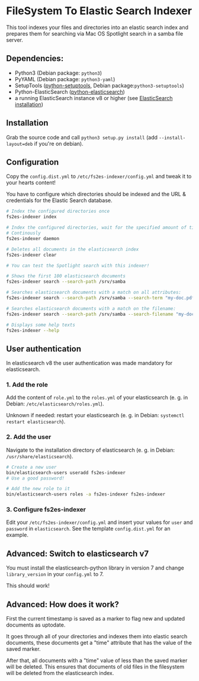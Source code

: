 # FileSystem To Elastic Search Indexer

This tool indexes your files and directories into an elastic search index and prepares them for searching 
via Mac OS Spotlight search in a samba file server.

## Dependencies:
- Python3 (Debian package: `python3`)
- PyYAML (Debian package: `python3-yaml`)
- SetupTools ([python-setuptools](https://pypi.org/project/setuptools/), Debian package:`python3-setuptools`)
- Python-ElasticSearch ([python-elasticsearch](https://elasticsearch-py.readthedocs.io/en/v7.17.0/))
- a running ElasticSearch instance v8 or higher (see [ElasticSearch installation](https://www.elastic.co/guide/en/elasticsearch/reference/current/install-elasticsearch.html#install-elasticsearch))

## Installation

Grab the source code and call `python3 setup.py install` (add `--install-layout=deb` if you're on debian).

## Configuration

Copy the `config.dist.yml` to `/etc/fs2es-indexer/config.yml` and tweak it to your hearts content!

You have to configure which directories should be indexed and the URL & credentials for the Elastic Search database.

```bash
# Index the configured directories once
fs2es-indexer index

# Index the configured directories, wait for the specified amount of time and index again
# Continously 
fs2es-indexer daemon

# Deletes all documents in the elasticsearch index
fs2es-indexer clear

# You can test the Spotlight search with this indexer!

# Shows the first 100 elasticsearch documents
fs2es-indexer search --search-path /srv/samba

# Searches elasticsearch documents with a match on all attributes:
fs2es-indexer search --search-path /srv/samba --search-term "my-doc.pdf"

# Searches elasticsearch documents with a match on the filename:
fs2es-indexer search --search-path /srv/samba --search-filename "my-doc.pdf"

# Displays some help texts
fs2es-indexer --help
```

## User authentication

In elasticsearch v8 the user authentication was made mandatory for elasticsearch.

### 1. Add the role

Add the content of `role.yml` to the `roles.yml` of your elasticsearch (e. g. in Debian: `/etc/elasticsearch/roles.yml`).

Unknown if needed: restart your elasticsearch (e. g. in Debian: `systemctl restart elasticsearch`).

### 2. Add the user

Navigate to the installation directory of elasticsearch (e. g. in Debian: `/usr/share/elasticsearch`).

```bash
# Create a new user
bin/elasticsearch-users useradd fs2es-indexer
# Use a good password!

# Add the new role to it
bin/elasticsearch-users roles -a fs2es-indexer fs2es-indexer
```

### 3. Configure fs2es-indexer

Edit your `/etc/fs2es-indexer/config.yml` and insert your values for `user` and `password` in `elasticsearch`. 
See the template `config.dist.yml` for an example.

## Advanced: Switch to elasticsearch v7

You must install the elasticsearch-python library in version 7 and change `library_version` in your `config.yml` to 7.

This should work!

## Advanced: How does it work?

First the current timestamp is saved as a marker to flag new and updated documents as uptodate.

It goes through all of your directories and indexes them into elastic search documents, these documents get a "time" 
attribute that has the value of the saved marker.

After that, all documents with a "time" value of less than the saved marker will be deleted. 
This ensures that documents of old files in the filesystem will be deleted from the elasticsearch index.
